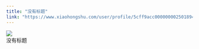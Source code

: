 ```yaml
---
title: "没有标题"
link: "https://www.xiaohongshu.com/user/profile/5cff9acc0000000025018949/"
---
```


<img src="http://sns-webpic-qc.xhscdn.com/202409111413/c77db74293f1833a45bd8be7403ecbb6/1040g2sg3114k4gcl6g0g5n7vjb69b2a99p5dn0o!nc_n_nwebp_mw_1" /><br />没有标题
